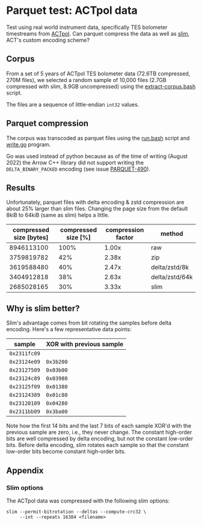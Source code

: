# Parquet test: ACTpol data

Test using real world instrument data, specifically TES bolometer timestreams from [ACTpol](https://act.princeton.edu/). Can parquet compress the data as well as [slim](https://sourceforge.net/projects/slimdata/), ACT's custom encoding scheme?

## Corpus

From a set of 5 years of ACTpol TES bolometer data (72.6TB compressed, 270M files), we selected a random sample of 10,000 files (2.7GB compressed with slim, 8.9GB uncompressed) using the [extract-corpus.bash](extract-corpus.bash) script.

The files are a sequence of little-endian `int32` values.

## Parquet compression

The corpus was transcoded as parquet files using the [run.bash](run.bash) script and [write.go](write.go) program.

Go was used instead of python because as of the time of writing (August 2022) the Arrow C++ library did not support writing the `DELTA_BINARY_PACKED` encoding (see issue [PARQUET-490](https://issues.apache.org/jira/browse/PARQUET-490)).

## Results

Unfortunately, parquet files with delta encoding & zstd compression are about 25% larger than slim files. Changing the page size from the default 8kiB to 64kiB (same as slim) helps a little.

| compressed size [bytes] | compressed size [%] | compression factor | method |
| --- | --- | --- | --- |
| 8946113100 | 100% | 1.00x | raw |
| 3759819782 | 42% | 2.38x | zip |
| 3619588480 | 40% | 2.47x | delta/zstd/8k |
| 3404912818 | 38% | 2.63x | delta/zstd/64k |
| 2685028165 | 30% | 3.33x | slim |

## Why is slim better?

Slim's advantage comes from bit rotating the samples before delta encoding. Here's a few representative data points:

| sample | XOR with previous sample |
| --- | --- |
| `0x2311fc09` | |
| `0x23124e09` | `0x3b200` |
| `0x23127509` | `0x03b00` |
| `0x23124c89` | `0x03980` |
| `0x23125f09` | `0x01380` |
| `0x23124389` | `0x01c80` |
| `0x23120109` | `0x04280` |
| `0x2311bb09` | `0x3ba00` |

Note how the first 14 bits and the last 7 bits of each sample XOR'd with the previous sample are zero, i.e., they never change. The constant high-order bits are well compressed by delta encoding, but not the constant low-order bits. Before delta encoding, slim rotates each sample so that the constant low-order bits become constant high-order bits.

## Appendix

### Slim options

The ACTpol data was compressed with the following slim options:

```
slim --permit-bitrotation --deltas --compute-crc32 \
     --int --repeats 16384 <filename>
```

